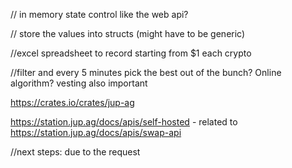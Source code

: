 // in memory state control like the web api?

// store the values into structs (might have to be generic)


//excel spreadsheet to record starting from $1 each crypto 


//filter and every 5 minutes pick the best out of the bunch? Online algorithm? vesting also important


https://crates.io/crates/jup-ag


https://station.jup.ag/docs/apis/self-hosted   - related to https://station.jup.ag/docs/apis/swap-api


//next steps: due to the request 

